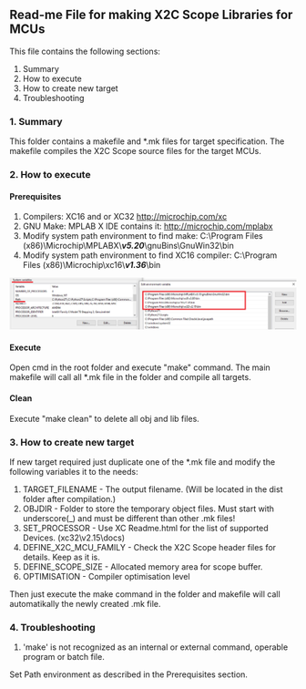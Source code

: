 Read-me File for making X2C Scope Libraries for MCUs 
-----------------------------------------------
This file contains the following sections:
1. Summary
2. How to execute
3. How to create new target
4. Troubleshooting

### 1. Summary
This folder contains a makefile and \*.mk files for target specification. 
The makefile compiles the X2C Scope source files for the target MCUs.

### 2. How to execute

#### Prerequisites

1. Compilers: XC16 and or XC32 http://microchip.com/xc
1. GNU Make: MPLAB X IDE contains it: http://microchip.com/mplabx 
1. Modify system path environment to find make: C:\Program Files (x86)\Microchip\MPLABX\\__*v5.20*__\gnuBins\GnuWin32\bin 
1. Modify system path environment to find XC16 compiler:  C:\Program Files (x86)\Microchip\xc16\\__*v1.36*__\bin

![Path var](doc/SystemVariables.png)

#### Execute
Open cmd in the root folder and execute "make" command. The main makefile will call all \*.mk file in the folder and compile all targets.

#### Clean
Execute "make clean" to delete all obj and lib files.

### 3. How to create new target
If new target required just duplicate one of the \*.mk file and modify the following variables it to the needs:
1. TARGET_FILENAME - The output filename. (Will be located in the dist folder after compilation.)
1. OBJDIR - Folder to store the temporary object files. Must start with underscore(_) and must be different than other .mk files!
1. SET_PROCESSOR - Use XC Readme.html for the list of supported Devices. (xc32\v2.15\docs)
1. DEFINE_X2C_MCU_FAMILY - Check the X2C Scope header files for details. Keep as it is.
1. DEFINE_SCOPE_SIZE - Allocated memory area for scope buffer.
1. OPTIMISATION - Compiler optimisation level

Then just execute the make command in the folder and makefile will call automatikally the newly created .mk file.


### 4. Troubleshooting

1. 'make' is not recognized as an internal or external command, operable program or batch file.

Set Path environment as described in the Prerequisites section.